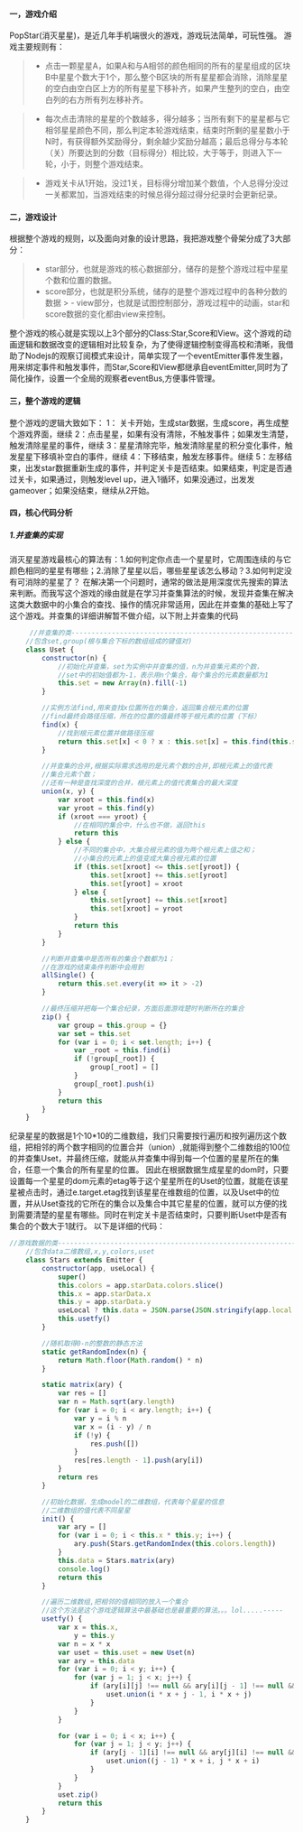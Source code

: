 #### 一，游戏介绍
PopStar(消灭星星)，是近几年手机端很火的游戏，游戏玩法简单，可玩性强。
    游戏主要规则有：
>  - 点击一颗星星A，如果A和与A相邻的颜色相同的所有的星星组成的区块B中星星个数大于1个，那么整个B区块的所有星星都会消除，消除星星的空白由空白区上方的所有星星下移补齐，如果产生整列的空白，由空白列的右方所有列左移补齐。
    
> - 每次点击清除的星星的个数越多，得分越多；当所有剩下的星星都与它相邻星星颜色不同，那么判定本轮游戏结束，结束时所剩的星星数小于N时，有获得额外奖励得分，剩余越少奖励分越高；最后总得分与本轮（关）所要达到的分数（目标得分）相比较，大于等于，则进入下一轮，小于，则整个游戏结束。
    
> - 游戏关卡从1开始，没过1关，目标得分增加某个数值，个人总得分没过一关都累加，当游戏结束的时候总得分超过得分纪录时会更新纪录。
    
#### 二，游戏设计
根据整个游戏的规则，以及面向对象的设计思路，我把游戏整个骨架分成了3大部分：
> - star部分，也就是游戏的核心数据部分，储存的是整个游戏过程中星星个数和位置的数据。
> - score部分，也就是积分系统，储存的是整个游戏过程中的各种分数的数据 > - view部分，也就是试图控制部分，游戏过程中的动画，star和score数据的变化都由view来控制。

  整个游戏的核心就是实现以上3个部分的Class:Star,Score和View。这个游戏的动画逻辑和数据改变的逻辑相对比较复杂，为了使得逻辑控制变得高校和清晰，我借助了Nodejs的观察订阅模式来设计，简单实现了一个eventEmitter事件发生器，用来绑定事件和触发事件，而Star,Score和View都继承自eventEmitter,同时为了简化操作，设置一个全局的观察者eventBus,方便事件管理。
    
#### 三，整个游戏的逻辑
整个游戏的逻辑大致如下：
    1： 关卡开始，生成star数据，生成score，再生成整个游戏界面，继续
    2：点击星星，如果有没有清除，不触发事件；如果发生清楚，触发清除星星的事件，继续
    3：星星清除完毕，触发清除星星的积分变化事件，触发星星下移填补空白的事件，继续
    4：下移结束，触发左移事件。继续
    5：左移结束，出发star数据重新生成的事件，并判定关卡是否结束。如果结束，判定是否通过关卡，如果通过，则触发level up，进入1循环，如果没通过，出发发 gameover；如果没结束，继续从2开始。

#### 四，核心代码分析
##### 1.并查集的实现
消灭星星游戏最核心的算法有：1.如何判定你点击一个星星时，它周围连续的与它颜色相同的星星有哪些；2.消除了星星以后，哪些星星该怎么移动？3.如何判定没有可消除的星星了？
在解决第一个问题时，通常的做法是用深度优先搜索的算法来判断。而我写这个游戏的缘由就是在学习并查集算法的时候，发现并查集在解决这类大数据中的小集合的查找、操作的情况非常适用，因此在并查集的基础上写了这个游戏。并查集的详细讲解暂不做介绍，以下附上并查集的代码
```javascript
     //并查集的类-----------------------------------------------------------------------------------
    //包含set,group(根与集合下标的数组组成的键值对)
    class Uset {
        constructor(n) {
            //初始化并查集，set为实例中并查集的值，n为并查集元素的个数，
            //set中的初始值都为-1，表示用n个集合，每个集合的元素数量都为1
            this.set = new Array(n).fill(-1)
        }

        //实例方法find,用来查找x位置所在的集合，返回集合根元素的位置
        //find最终会路径压缩，所在的位置的值最终等于根元素的位置（下标）
        find(x) {
            //找到根元素位置并做路径压缩
            return this.set[x] < 0 ? x : this.set[x] = this.find(this.set[x])
        }

        //并查集的合并,根据实际需求选用的是元素个数的合并,即根元素上的值代表
        //集合元素个数；
        //还有一种是查找深度的合并，根元素上的值代表集合的最大深度
        union(x, y) {
            var xroot = this.find(x)
            var yroot = this.find(y)
            if (xroot === yroot) {
                //在相同的集合中，什么也不做，返回this
                return this
            } else {
                //不同的集合中，大集合根元素的值为两个根元素上值之和；
                //小集合的元素上的值变成大集合根元素的位置
                if (this.set[xroot] <= this.set[yroot]) {
                    this.set[xroot] += this.set[yroot]
                    this.set[yroot] = xroot
                } else {
                    this.set[yroot] += this.set[xroot]
                    this.set[xroot] = yroot
                }
                return this
            }
        }

        //判断并查集中是否所有的集合个数都为1；
        //在游戏的结束条件判断中会用到
        allSingle() {
            return this.set.every(it => it > -2)
        }

        //最终压缩并把每一个集合纪录，方面后面游戏楚时判断所在的集合
        zip() {
            var group = this.group = {}
            var set = this.set
            for (var i = 0; i < set.length; i++) {
                var _root = this.find(i)
                if (!group[_root]) {
                    group[_root] = []
                }
                group[_root].push(i)
            }
            return this
        }
    }
```
纪录星星的数据是1个10*10的二维数组，我们只需要按行遍历和按列遍历这个数组，把相邻的两个数字相同的位置合并（union）,就能得到整个二维数组的100位的并查集Uset，并最终压缩，就能从并查集中得到每一个位置的星星所在的集合，任意一个集合的所有星星的位置。
因此在根据数据生成星星的dom时，只要设置每一个星星的dom元素的etag等于这个星星所在的Uset的位置，就能在该星星被点击时，通过e.target.etag找到该星星在维数组的位置，以及Uset中的位置，并从Uset查找的它所在的集合以及集合中其它星星的位置，就可以方便的找到需要清楚的星星有哪些。同时在判定关卡是否结束时，只要判断Uset中是否有集合的个数大于1就行。
以下是详细的代码：
```js
//游戏数据的类--------------------------------------------------------------------------------
    //包含data二维数组,x,y,colors,uset
    class Stars extends Emitter {
        constructor(app, useLocal) {
            super()
            this.colors = app.starData.colors.slice()
            this.x = app.starData.x
            this.y = app.starData.y
            useLocal ? this.data = JSON.parse(JSON.stringify(app.local.matrix)) : this.init()
            this.usetfy()
        }

        //随机取得0-n的整数的静态方法
        static getRandomIndex(n) {
            return Math.floor(Math.random() * n)
        }

        static matrix(ary) {
            var res = []
            var n = Math.sqrt(ary.length)
            for (var i = 0; i < ary.length; i++) {
                var y = i % n
                var x = (i - y) / n
                if (!y) {
                    res.push([])
                }
                res[res.length - 1].push(ary[i])
            }
            return res
        }

        //初始化数据，生成model的二维数组，代表每个星星的信息
        //二维数组的值代表不同星星
        init() {
            var ary = []
            for (var i = 0; i < this.x * this.y; i++) {
                ary.push(Stars.getRandomIndex(this.colors.length))
            }
            this.data = Stars.matrix(ary)
            console.log()
            return this
        }

        //遍历二维数组,把相邻的值相同的放入一个集合
        //这个方法是这个游戏逻辑算法中最基础也是最重要的算法。。。lol.....-----
        usetfy() {
            var x = this.x,
                y = this.y
            var n = x * x
            var uset = this.uset = new Uset(n)
            var ary = this.data
            for (var i = 0; i < y; i++) {
                for (var j = 1; j < x; j++) {
                    if (ary[i][j] !== null && ary[i][j - 1] !== null && ary[i][j] === ary[i][j - 1]) {
                        uset.union(i * x + j - 1, i * x + j)
                    }
                }
            }

            for (var i = 0; i < x; i++) {
                for (var j = 1; j < y; j++) {
                    if (ary[j - 1][i] !== null && ary[j][i] !== null && ary[j - 1][i] === ary[j][i]) {
                        uset.union((j - 1) * x + i, j * x + i)
                    }
                }
            }
            uset.zip()
            return this
        }
    }
```